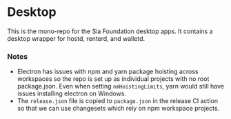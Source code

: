 # Desktop

This is the mono-repo for the Sia Foundation desktop apps. It contains a desktop wrapper for hostd, renterd, and walletd.

### Notes

- Electron has issues with npm and yarn package hoisting across workspaces so the repo is set up as individual projects with no root package.json. Even when setting `nmHoistingLimits`, yarn would still have issues installing electron on Windows.
- The `release.json` file is copied to `package.json` in the release CI action so that we can use changesets which rely on npm workspace projects.
